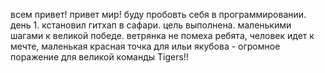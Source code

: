 всем привет! привет мир! буду пробовть себя в программировании. день 1. кстановил гитхап в сафари. цель выполнена. маленькими шагами к великой победе.
ветрянка не помеха ребята, человек идет к мечте, маленькая красная точка для ильи якубова - огромное поражение для великой команды Tigers!!

